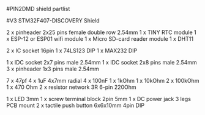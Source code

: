 #PIN2DMD shield partlist


#V3 STM32F407-DISCOVERY Shield

2 x pinheader 2x25 pins female double row 2.54mm
1 x TINY RTC module
1 x ESP-12 or ESP01 wifi module
1 x Micro SD-card reader module
1 x DHT11

2 x IC socket 16pin
1 x 74LS123 DIP
1 x MAX232 DIP

1 x IDC socket 2x7 pins male 2.54mm
1 x IDC socket 2x8 pins male 2.54mm
3 x pinheader 1x3 pins male 2.54mm

7 x 47pf
4 x 1uF 4x7mm radial
4 x 100nF
1 x 1kOhm
1 x 10kOhm
2 x 100kOhm
1 x 470 Ohm
2 x resistor network 3R 6-pin 220Ohm

1 x LED 3mm
1 x screw terminal block 2pin 5mm
1 x DC power jack 3 legs PCB mount
2 x tactile push button 6x6x10mm 4pin DIP

